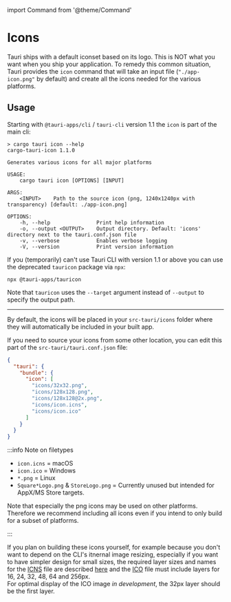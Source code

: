 import Command from '@theme/Command'

# Icons

Tauri ships with a default iconset based on its logo. This is NOT what you want when you ship your application. To remedy this common situation, Tauri provides the `icon` command that will take an input file (`"./app-icon.png"` by default) and create all the icons needed for the various platforms.

## Usage

Starting with `@tauri-apps/cli` / `tauri-cli` version 1.1 the `icon` is part of the main cli:

<Command name="icon" />

```console
> cargo tauri icon --help
cargo-tauri-icon 1.1.0

Generates various icons for all major platforms

USAGE:
    cargo tauri icon [OPTIONS] [INPUT]

ARGS:
    <INPUT>    Path to the source icon (png, 1240x1240px with transparency) [default: ./app-icon.png]

OPTIONS:
    -h, --help               Print help information
    -o, --output <OUTPUT>    Output directory. Default: 'icons' directory next to the tauri.conf.json file
    -v, --verbose            Enables verbose logging
    -V, --version            Print version information
```

If you (temporarily) can't use Tauri CLI with version 1.1 or above you can use the deprecated `tauricon` package via `npx`:

```console
npx @tauri-apps/tauricon
```

Note that `tauricon` uses the `--target` argument instead of `--output` to specify the output path.

---

By default, the icons will be placed in your `src-tauri/icons` folder where they will automatically be included in your built app.

If you need to source your icons from some other location, you can edit this part of the `src-tauri/tauri.conf.json` file:

```json
{
  "tauri": {
    "bundle": {
      "icon": [
        "icons/32x32.png",
        "icons/128x128.png",
        "icons/128x128@2x.png",
        "icons/icon.icns",
        "icons/icon.ico"
      ]
    }
  }
}
```

:::info Note on filetypes

- `icon.icns` = macOS
- `icon.ico` = Windows
- `*.png` = Linux
- `Square*Logo.png` & `StoreLogo.png` = Currently unused but intended for AppX/MS Store targets.

Note that especially the png icons may be used on other platforms. Therefore we recommend including all icons even if you intend to only build for a subset of platforms.

:::

If you plan on building these icons yourself, for example because you don't want to depend on the CLI's itnernal image resizing, especially if you want to have simpler design for small sizes, the required layer sizes and names for the [ICNS] file are described [here] and the [ICO] file must include layers for 16, 24, 32, 48, 64 and 256px.  
For optimal display of the ICO image _in development_, the 32px layer should be the first layer.

[here]: https://github.com/tauri-apps/tauri/blob/dev/tooling/cli/src/helpers/icns.json
[icns]: https://en.wikipedia.org/wiki/Apple_Icon_Image_format
[ico]: https://en.wikipedia.org/wiki/ICO_(file_format)
